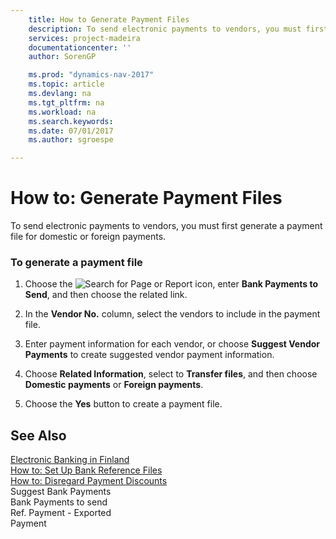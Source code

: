 ```yaml
---
    title: How to Generate Payment Files 
    description: To send electronic payments to vendors, you must first generate a payment file for domestic or foreign payments.
    services: project-madeira
    documentationcenter: ''
    author: SorenGP

    ms.prod: "dynamics-nav-2017"
    ms.topic: article
    ms.devlang: na
    ms.tgt_pltfrm: na
    ms.workload: na
    ms.search.keywords:
    ms.date: 07/01/2017
    ms.author: sgroespe

---
```

# How to: Generate Payment Files
To send electronic payments to vendors, you must first generate a payment file for domestic or foreign payments.  
  
### To generate a payment file  
  
1.  Choose the ![Search for Page or Report](media/ui-search/search_small.png "Search for Page or Report icon") icon, enter **Bank Payments to Send**, and then choose the related link.  
  
2.  In the **Vendor No.** column, select the vendors to include in the payment file.  
  
3.  Enter payment information for each vendor, or choose **Suggest Vendor Payments** to create suggested vendor payment information.  
  
4.  Choose **Related Information**, select to **Transfer files**, and then choose **Domestic payments** or **Foreign payments**.  
  
5.  Choose the **Yes** button to create a payment file.  
  
## See Also  
 [Electronic Banking in Finland](electronic-banking-in-finland.md)   
 [How to: Set Up Bank Reference Files](how-to-set-up-bank-reference-files.md)   
 [How to: Disregard Payment Discounts](how-to-disregard-payment-discounts.md)   
 Suggest Bank Payments   
 Bank Payments to send   
 Ref. Payment - Exported   
 Payment